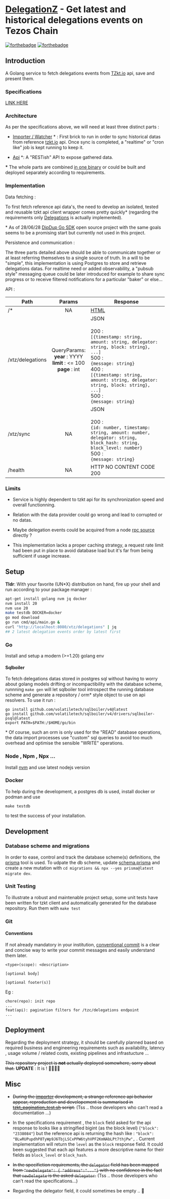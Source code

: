 # [DelegationZ](https://delegationz.fly.dev/) - Get latest and historical delegations events on Tezos Chain

[![forthebadge](https://forthebadge.com/images/badges/built-with-grammas-recipe.svg)](https://api.tzkt.io/) [![forthebadge](https://forthebadge.com/images/badges/60-percent-of-the-time-works-every-time.svg)](https://stats.uptimerobot.com/6pOz8UVrqA)

## Introduction

A Golang service to fetch delegations events from [TZkt.io](https://api.tzkt.io/#operation/Operations_GetDelegations) api, save and present them.

### Specifications

[LINK HERE]()

### Architecture

As per the specifications above, we will need at least three distinct parts :

- [Importer / Watcher](cmd/importer/main.go) \* :
  First brick to run in order to sync historical datas from reference [tzkt.io](https://api.tzkt.io) api. Once sync is completed, a "realtime" or "cron like" job is kept running to keep it.

- [Api](cmd/api/main.go) \*:
  A "RESTish" API to expose gathered data.

**\*** The whole parts are combined [in one binary](cmd/delegationz/main.go) or could be built and deployed separately according to requirements.

### Implementation

Data fetching :

To first fetch reference api data's, the need to develop an isolated, tested and reusable tzkt api client wrapper comes pretty quickly\* (regarding the requirements only [Delegations](pkg/services/tzkt/delegations.go) is actually implemented).

\* As of 28/06/28 [DipDup Go SDK](https://github.com/dipdup-io/go-lib) open source project with the same goals seems to be a promising start but currently not used in this project.

Persistence and communication :

The three parts detailed above should be able to communicate together or at least referring themselves to a single source of truth. In a will to be "simple", this implementation is using Postgres to store and retrieve delegations datas. For realtime need or added observability, a "pubsub style" messaging queue could be later introduced for example to share sync progress or to receive filtered notifications for a particular "baker" or else...

API :

| Path             |                                  Params                                  | Response                                                                                                                                                                                                                                                         |
| ---------------- | :----------------------------------------------------------------------: | ---------------------------------------------------------------------------------------------------------------------------------------------------------------------------------------------------------------------------------------------------------------- |
| /\*              |                                    NA                                    | [HTML](https://delegationz.fly.dev)<br>                                                                                                                                                                                                                          |
| /xtz/delegations | QueryParams:<br> **year** : YYYY<br>**limit** : <= 100<br>**page** : int | JSON <br><br>200 :<br> `[{timestamp: string, amount: string, delegator: string, block: string}, ...]`<br>500 :<br>`{message: string}`<br>400 :<br>`[{timestamp: string, amount: string, delegator: string, block: string}, ...]`<br>500 :<br>`{message: string}` |
| /xtz/sync        |                                    NA                                    | JSON<br><br>200 :<br>`{id: number, timestamp: string, amount: number, delegator: string, block_hash: string, block_level: number}`<br>500 :<br>`{message: string}`                                                                                               |
| /health          |                                    NA                                    | HTTP NO CONTENT CODE 200                                                                                                                                                                                                                                         |

### Limits

- Service is highly dependent to tzkt api for its synchronization speed and overall functionning.
- Relation with the data provider could go wrong and lead to corrupted or no datas.
- Maybe delegation events could be acquired from a node [rpc source](https://tezos.gitlab.io/active/rpc.html) directly ?

- This implementation lacks a proper caching strategy, a request rate limit had been put in place to avoid database load but it's far from being sufficient if usage increase.

## Setup

**Tldr**: With your favorite (UN\*X) distribution on hand, fire up your shell and run according to your package manager :

```bash
apt-get install golang nvm jq docker
nvm install 20
nvm use 20
make testdb DOCKER=docker
go mod download
go run cmd/api/main.go &
curl "http://localhost:8080/xtz/delegations" | jq
## 2 latest delegation events order by latest first
```

### Go

Install and setup a modern (>=1.20) golang env

#### Sqlboiler

To fetch delegations datas stored in postgres sql without having to worry about golang models drifting or incompactibility with the database scheme, runnning `make gen` will let sqlboiler tool introspect the running database scheme and generate a repository / orm\* style object to use on api resolvers. To use it run :

```
go install github.com/volatiletech/sqlboiler/v4@latest
go install github.com/volatiletech/sqlboiler/v4/drivers/sqlboiler-psql@latest
export PATH=$PATH:/$HOME/go/bin
```

\* Of course, such an orm is only used for the "READ" database operations, the data import processes use "custom" sql queries to avoid too much overhead and optimise the sensible "WRITE" operations.

### Node , Npm , Npx ...

Install [nvm](https://github.com/nvm-sh/nvm) and use latest nodejs version

### Docker

To help during the development, a postgres db is used, install docker or podman and use

```
make testdb
```

to test the success of your installation.

## Development

### Database scheme and migrations

In order to ease, control and track the database scheme(s) definitions, the [prisma](https://www.prisma.io/docs/getting-started/quickstart) tool is used. To udpate the db scheme, update [schema.prisma](./migrations/prisma/schema.prisma) and create a new mutation with
`cd migrations && npx --yes prisma@latest migrate dev`.

### Unit Testing

To illustrate a robust and maintenable project setup, some unit tests have been written for tzkt client and automatically generated for the database repository. Run them with `make test`

### Git

#### Conventions

If not already mandatory in your institution, [conventional commit](https://www.conventionalcommits.org/en/v1.0.0/#summary) is a clear and concise way to write your commit messages and easily understand them later.

```
<type>(scope): <description>

[optional body]

[optional footer(s)]
```

Eg :

```
chore(repo): init repo
...
feat(api): pagination filters for /tzc/delegations endpoint
...
```

## Deployment

Regarding the deployment strategy, it should be carefully planned based on required business and engineering requirements such as availability, latency , usage volume / related costs, existing pipelines and infrastucture ...

~~This repository project is **not** actually deployed somewhere, sorry about that.~~
**UPDATE** : It is ! 🚀🚀🚀🚀

## Misc

- ~~During the [importer](cmd/importer/main.go) development, a strange reference api behavior appear, reproduction and developement is summarised in [tzkt_pagination_test.sh](utils/scripts/tzkt_pagination_test.sh) script.~~ (Tss .. those developers who can't read a documentation ...)

- In the specifications requirement , the `block` field asked for the api response to looks like a stringified bigint (as the block level) (`"block": "2338084"`) but the reference api is returning the hash like : `"block": "BLwRUPupdhP8TyWp9J6TbjLSCxPPW6tyhVPF2KmNAbLPt7thjPw",` . Current implementation will return the `level` as the `block` response field. It could been suggested that each api features a more descriptive name for their fields as `block_level` or `block_hash`.

- ~~In the specifiction requirements, the `delegator` field has been mapped from `"newDelegate": { "address":"..."}` with no confidence in the fact that `newDelegate` is the asked `delegator`.~~ (Tss .. those developers who can't read the specifications...)

- Regarding the delegator field, it could sometimes be empty .. 🤷

